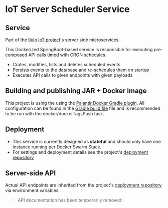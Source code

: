 # IoT Server Scheduler Service

## Service
Part of the [tlvlp IoT project](https://github.com/tlvlp/iot-project-summary)'s server side microservices.

This Dockerized SpringBoot-based service is responsible for executing pre-composed API calls timed with CRON schedules.
- Crates, modifies, lists and deletes scheduled events
- Persists events to the database and re-schedules them on startup
- Executes API calls to given endpoints with given payloads

## Building and publishing JAR + Docker image
This project is using the using the [Palantir Docker Gradle plugin](https://github.com/palantir/gradle-docker).
All configuration can be found in the [Gradle build file](build.gradle) file 
and is recommended to be run with the docker/dockerTagsPush task.

## Deployment
- This service is currently designed as **stateful** and should only have one instance running per Docker Swarm Stack.
- For settings and deployment details see the project's [deployment repository](https://github.com/tlvlp/iot-server-deployment)

## Server-side API
Actual API endpoints are inherited from the project's [deployment repository](https://github.com/tlvlp/iot-server-deployment) via environment variables.

> API documentation has been temporarily removed!